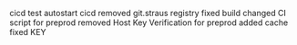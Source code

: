 cicd
test autostart cicd
removed git.straus registry
fixed build
changed CI script for preprod
removed Host Key Verification for preprod
added cache
fixed KEY
